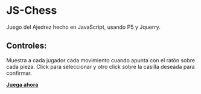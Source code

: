 # JS-Chess
Juego del Ajedrez hecho en JavaScript, usando P5 y Jquerry. 

## Controles:
Muestra a cada jugador cada movimiento cuando apunta con el ratón sobre cada pieza. Click para seleccionar y otro click sobre la casilla deseada para confirmar.

**[Juega ahora](https://jkutkut.github.io/JS_Chess-Game/)**

